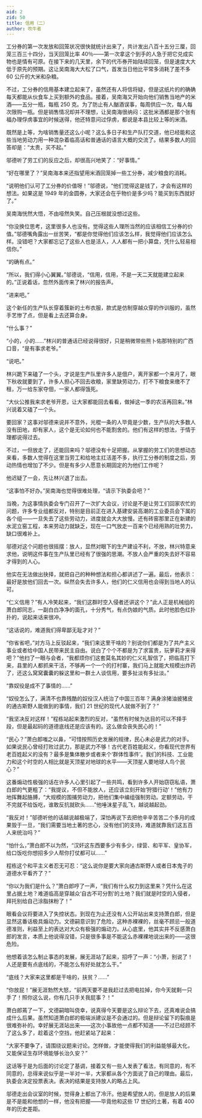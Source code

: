 ```yaml
---
aid: 2
zid: 50
title: 信用（二）
author: 吹牛者
---
```


工分券的第一次发放和回笼状况很快就统计出来了，共计发出八百十五分三厘，回笼三百三十四分，当天回笼比率 40％——第一次拿这个到手的人急于把它兑成实物也是情有可原。在接下来的几天里，余下的代币券开始陆续回笼，但是速度大大低于原先的预期。这让吴南海大大松了口气，首发当日他比平常多消耗了差不多 60 公斤的大米和杂粮。

不过，工分券的信用基本建立起来了，虽然还有人将信将疑，但是这纸片的的确确每天都能从伙食车上买到额外的食品。接着，吴南海又开始向他们销售当地产的米酒——五分一瓶，每瓶 250 克。为了防止有人酗酒误事，每周供应一次，每人每次限购一瓶。但是销售情况却并不理想，让吴南海很纳闷：这批米酒都是那个张有福办理俘虏事宜的时候送得，他还特意问过俘虏，都说是本县比较上等的米酒。

既然是上等，为啥销售量还这么小呢？这么多日子和生产队打交道，他已经能和这些当地劳动力用一种混杂着临高话和普通话的语言大概的交流了。结果多数人的回答却是：“太贵，买不起。”

邬德听了劳工们的反应之后，却很高兴地笑了：“好事情。”

“好在哪里了？”吴南海本来还指望用米酒回笼掉一些工分券，减少粮食的消耗。

“说明他们认可了工分券的价值呀！”邬德说，“他们觉得这是钱了，才会有这样的想法。如果这是 1949 年的金圆券，大家还会在乎物价是多少吗？能买到东西就好了。”

吴南海恍然大悟，不由哑然失笑。自己压根就没想过这些。

“你没换位思考，这里很多人也没有。觉得这些人理所当然的应该相信工分券的价值。”邬德嘴角露出一丝苦笑，“都是你觉得他们应该怎么样，我觉得他们应该怎么样。没错吧？大家都忘记了这些人也是活人，人人都有一把小算盘，凭什么轻易相信你。”

“的确有点。”

“所以，我们得小心翼翼。”邬德说，“信用，信用，不是一天二天就能建立起来的。”正说着话，忽然外面传来了林兴的报告声。

“进来吧。”

这个新任的生产队长穿着簇新的土布衣服，款式是仿制穿越众穿的作训服的，虽然手艺惨了点，但是看上去还算合身。

“什么事？”

“小的，小的……”林兴的普通话已经说得很好，只是稍微带些熊卜佑那特别的广西口音，“是有事求老爷。”

“说吧。”

林兴跪下来磕了一个头，才说是生产队里许多人是佃户，离开家都一个来月了，眼下秋收就要到了，许多人担心不回去收粮，家里缺劳动力，打不下粮食来缴不了租，万一给东家夺佃，一家人都得饿死。

“大伙公推我来求老爷开恩，让大家都能回去看看，做掉这一季的农活再回来。”林兴说着又磕了一个头。

要回家？这事对邬德来说并不意外，光棍一条的人毕竟是少数，生产队的大多数人没有田地，却有家人，这个是无论如何也不能割舍的。他们有这样的想法，于情于理都说得过去。

不过，一但放走了，还能回来吗？邬德没有十足把握。从掌握的劳工们的思想动态来看，多数人觉得在这里当劳工和给地主扛活差不多，执行工分券的制度之后，劳动热情也增加了不少。但是有多少人愿意长期固定的为他们工作呢？

他迟疑了一会，先让林兴退了出去。

“这事怕不好办。”吴南海也觉得很难处理，“请示下执委会吧？”

当晚，为这事情执委会专门召开了一次扩大会议，讨论是不是让劳工们回家农忙的问题，许多专业组都反对，特别是目前正在进入基建安装高潮的工业委员会下属的各个组——一旦失去了这些劳动力，进度就会大大放慢。还有砖窑那里正在新建的水泥立窑工程，本来劳动力就缺乏，现在一口气放走一百来个已经用熟的壮劳力，缺口很难补上。

邬德对这个问题也很摇摆：放人，显然对眼下的生产建设不利，不放，林兴特意来求他，说明这件事在生产队里已经有了很强的思潮。不放人会严重的失去好不容易才得到的人心。

他实在无法做出抉择，就把自己的种种想法和担心都讲述了一遍。最后，他表示：最好是放他们回去一次。纵然会失去许多人，他们的仁义信用也会得到当地人的认可。

“仁义信用？”有人冷笑起来，“我们这群时空入侵者还讲这个？”此人正是机械组的萧白郎同志，一副白白净净的面孔，十分秀气，有点伪娘的气质。此时他脸色红扑扑的，说起来话来很冲。

“这话说的，难道我们得卑鄙无耻才对？”

“你省省吧，”对方马上反驳起来，“我们来这里干啥的？别说你们都是为了共产主义事业或者给中国人民带来民主自由。说白了个个不都是为了求富贵，玩萝莉才来得吧？”他扫了一眼与会者，“我都烦你们这套莫名其妙的仁义礼智信了，把临高打下来，县里的人都抓来干活，不够再一个一个的打村寨，我们马上就能大规模出炸药了，还这么窝窝囊囊的躲这里和一群土人谈信用，要多扯淡有多扯淡。”

“靠奴役是成不了事情的……”

“奴役怎么了，满清不也靠残酷的奴役汉人统治了中国三百年？满身涂猪油披猪皮的通古斯野人能做到的事情，我们 21 世纪的现代人就做不到了？”

“我坚决反对这样！”程栋站起来激烈的反对，“虽然有时候为达目的可以不择手段，但是最起码的道德底线还是应该有的。这么做会丧失民心的！”

“民心？”萧白郎嗤之以鼻，“可惜按照历史发展的规律，民心未必是武力的对手。如果说民心曾经打败过武力，那是武力不够！古代老百姓能起义，你看现代世界有老百姓起义的没有？最多是集体散步或者来个‘群体性事件’。我们的科技、工业能力和这个时空的人相比就是天顶星对地球的水平——天顶星人要地球人鸟个民心？”

这番煽动性极强的话在许多人心里引起了一些共鸣，看到许多人开始窃窃私语，萧白郎的气更粗了：“我提议，不但不能放人，还应该立刻开始‘狩猎行动’！”他有力地挥舞起胳膊，“大规模的围捕劳动力，把他们集中编组强制劳动。定额劳动，干不完就不给饭吃，谁敢反抗就砍头……”他唾沫星子乱飞，越说越起劲。

“我反对！”邬德听他的话越说越极端了，深怕再说下去把他辛辛苦苦二个多月的成果毁于一旦，“我们需要当地土著的忠心，没有他们的支持，难道就靠我们这五百人来统治吗？”

“怕什么，”萧白郎不以为然，“汉奸这东西要多少有多少，绿营、和平军、皇协军，给口饭吃你想招多少人帮你打仗都可以……”

程栋这个和平主义者忍无可忍：“这么说你是要大家向通古斯野人或者日本鬼子的道德水平看齐了？”

“你以为我们是什么？”萧白郎哼了一声，“我们有什么权力到这里来？凭什么在这里占据土地？难道临高是穿越众‘自古不可分割’的土地？我们就是时空的入侵者，拜托别给自己涂脂抹粉了！”

眼看会议将要进入了失控状态。到现在为止还没有人公开站出来支持萧白郎，但是显然这番话极具煽动力。文德嗣意识到了危险，这种赤裸裸的，丝毫不顾忌一般道德准则，利益至上的表达对大众有极强的煽动力。从心底里，他其实并不反感萧白郎的发言，本质上他说得没错，只是很多事是不能这么赤裸裸地说出来的——这很危险。

他想着该怎么制止事态的发展，展无涯站了起来，招呼了一声：“小萧，别说了！人还是要有点底线的，不能怎么有好处就怎么干。”

“底线？大家来这里都是干啥的，扶贫？……”

“你放屁！”展无涯勃然大怒，“前两天要不是我赶过去把电拉掉，你今天就剩一只手了！照你这么说，你有几只手关我屁事？！”

萧白郎蔫了一下，文德嗣暗叫侥幸，说真得今天要是这么辩论下去，还真难说会搞成什么后果。虽然知道萧白郎的极端派建议是不会通过的。但是辩论留下的裂痕是很难弥补的。幸好展无涯站出来——这次小事故他一点都不知道——不过已经顾不了这么多了，趁着这个空挡，他赶紧站了起来：

“大家不要争了，请围绕议题来讨论。怎样做，才能使得我们的利益能够最大化，又能保证生存环境能够长治久安？”

这话等于是为后面的讨论定了基调，接着又有一些人发表了看法，有同意的，有不同意的，总得来说似乎是一半对一半，大家都从各个方面说了自己的理由。最后，执委会决定投票表决。表决的结果是支持放人的略占上风。

邬德走出会议室的时候，觉得身上都出了冷汗。他是希望放人的，但是放人的后果是不是能和他想的一样，他没有把握——毕竟他和这些 17 世纪的土著，有着 400 年的历史差距。
